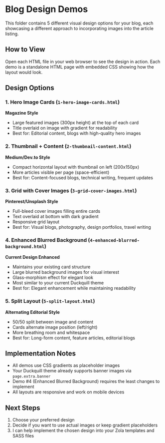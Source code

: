 # Blog Design Demos

This folder contains 5 different visual design options for your blog, each showcasing a different approach to incorporating images into the article listing.

## How to View

Open each HTML file in your web browser to see the design in action. Each demo is a standalone HTML page with embedded CSS showing how the layout would look.

## Design Options

### 1. Hero Image Cards (`1-hero-image-cards.html`)
**Magazine Style**
- Large featured images (300px height) at the top of each card
- Title overlaid on image with gradient for readability
- Best for: Editorial content, blogs with high-quality hero images

### 2. Thumbnail + Content (`2-thumbnail-content.html`)
**Medium/Dev.to Style**
- Compact horizontal layout with thumbnail on left (200x150px)
- More articles visible per page (space-efficient)
- Best for: Content-focused blogs, technical writing, frequent updates

### 3. Grid with Cover Images (`3-grid-cover-images.html`)
**Pinterest/Unsplash Style**
- Full-bleed cover images filling entire cards
- Text overlaid at bottom with dark gradient
- Responsive grid layout
- Best for: Visual blogs, photography, design portfolios, travel writing

### 4. Enhanced Blurred Background (`4-enhanced-blurred-background.html`)
**Current Design Enhanced**
- Maintains your existing card structure
- Large blurred background images for visual interest
- Glass-morphism effect for elegant look
- Most similar to your current Duckquill theme
- Best for: Elegant enhancement while maintaining readability

### 5. Split Layout (`5-split-layout.html`)
**Alternating Editorial Style**
- 50/50 split between image and content
- Cards alternate image position (left/right)
- More breathing room and whitespace
- Best for: Long-form content, feature articles, editorial blogs

## Implementation Notes

- All demos use CSS gradients as placeholder images
- Your Duckquill theme already supports banner images via `page.extra.banner`
- Demo #4 (Enhanced Blurred Background) requires the least changes to implement
- All layouts are responsive and work on mobile devices

## Next Steps

1. Choose your preferred design
2. Decide if you want to use actual images or keep gradient placeholders
3. I can help implement the chosen design into your Zola templates and SASS files
